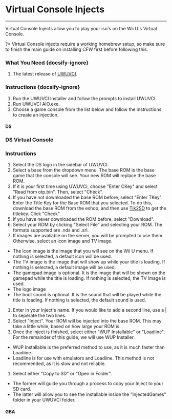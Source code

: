 # Virtual Console Injects
---
Virtual Console Injects allow you to play your iso's on the Wii U's Virtual Console.

?> Virtual Console injects require a working homebrew setup, so make sure to finish the main guide on installing CFW first before following this.

### What You Need {docsify-ignore}

1. The latest release of [UWUVCI](https://github.com/stuff-by-3-random-dudes/UWUVCI-AIO-WPF/releases/download/BT14/UWUVCI.AIO.BT14.Installer.exe).

### Instructions {docsify-ignore}

1. Run the UWUVCI Installer and follow the prompts to install UWUVCI.
1. Run UWUVCI AIO.exe.
1. Choose a game console from the list below and follow the instructions to create an injection.

<!-- tabs:start -->

#### **DS**

### DS Virtual Console

### Instructions

1. Select the DS logo in the sidebar of UWUVCI.
1. Select a base from the dropdown menu. The base ROM is the base game that the console will see. Your new ROM will replace the base ROM.
1. If it is your first time using UWUVCI, choose "Enter CKey" and select "Read from otp.bin". Then, select "Check".
1. If you have not downloaded the base ROM before, select "Enter TKey". Enter the Title Key for the Base ROM that you selected. To do this, download the base ROM from the eshop, and then use [Tik2SD](https://github.com/FIX94/tik2sd/releases/download/v1.1u2/tik2sd.elf) to get the titlekey. Click "Check". 
1. If you have never downloaded the ROM before, select "Download".
1. Select your ROM by clicking "Select File" and selecting your ROM. The formats supported are .nds and .srl.
1. If images are avaliable on the server, you will be prompted to use them. Otherwise, select an icon image and TV image.
 - The icon image is the image that you will see on the Wii U menu. If nothing is selected, a default icon will be used.
 - The TV image is the image that will show up while your title is loading. If nothing is selected, a default image will be used.
 - The gamepad image is optional. It is the image that will be shown on the gamepad while the title is loading. If nothing is selected, the TV image is used.
 - The logo image
 - The boot sound is optional. It is the sound that will be played while the title is loading. If nothing is selected, the default sound is used.
1. Enter in your inject's name. If you would like to add a second line, use a | to seperate the two lines.
1. Select "Inject". Your ROM will be injected into the base ROM. This may take a little while, based on how large your ROM is.
1. Once the inject is finished, select either "WUP Installable" or "Loadiine". For the remainder of this guide, we will use WUP Installer.
 - WUP Installable is the preferred method to use, as it is much faster than Loadiine.
 - Loadiine is for use with emulators and Loadiine. This method is not recommended, as it is slow and not reliable.
1. Select either "Copy to SD" or "Open in Folder".
 - The former will guide you through a process to copy your Inject to your SD card.
 - The latter will allow you to see the installable inside the "InjectedGames" folder in your UWUVCI folder.

#### **GBA**
